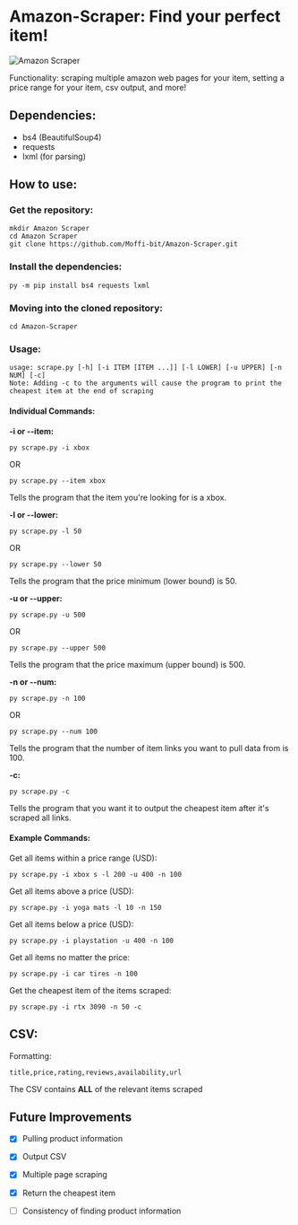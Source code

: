 # Amazon-Scraper: Find your perfect item!

![Amazon Scraper](https://i.imgur.com/Dh9IW25.png)

Functionality: scraping multiple amazon web pages for your item, setting a price range for your item, csv output, and more!

## Dependencies:

* bs4 (BeautifulSoup4)
* requests
* lxml (for parsing)

## How to use:

### Get the repository: 

```
mkdir Amazon Scraper
cd Amazon Scraper
git clone https://github.com/Moffi-bit/Amazon-Scraper.git
```

### Install the dependencies:

```
py -m pip install bs4 requests lxml
```

### Moving into the cloned repository:

```
cd Amazon-Scraper
```

### Usage: 

```
usage: scrape.py [-h] [-i ITEM [ITEM ...]] [-l LOWER] [-u UPPER] [-n NUM] [-c]
Note: Adding -c to the arguments will cause the program to print the cheapest item at the end of scraping
```

#### Individual Commands:

**-i or --item:**

```
py scrape.py -i xbox 
```
OR
```
py scrape.py --item xbox 
```

Tells the program that the item you're looking for is a xbox.

**-l or --lower:**

```
py scrape.py -l 50
```
OR
```
py scrape.py --lower 50
```

Tells the program that the price minimum (lower bound) is 50.

**-u or --upper:**

```
py scrape.py -u 500
```
OR
```
py scrape.py --upper 500
```

Tells the program that the price maximum (upper bound) is 500.

**-n or --num:**

```
py scrape.py -n 100
```
OR
```
py scrape.py --num 100
```

Tells the program that the number of item links you want to pull data from is 100.

**-c:**

```
py scrape.py -c
```

Tells the program that you want it to output the cheapest item after it's scraped all links.

#### Example Commands:

Get all items within a price range (USD):

```
py scrape.py -i xbox s -l 200 -u 400 -n 100
```

Get all items above a price (USD):

```
py scrape.py -i yoga mats -l 10 -n 150
```

Get all items below a price (USD):

```
py scrape.py -i playstation -u 400 -n 100
```

Get all items no matter the price:

```
py scrape.py -i car tires -n 100
```

Get the cheapest item of the items scraped:

```
py scrape.py -i rtx 3090 -n 50 -c
```

## CSV: 

Formatting:

```
title,price,rating,reviews,availability,url
```

The CSV contains **ALL** of the relevant items scraped

## Future Improvements

* [x] Pulling product information
* [x] Output CSV
* [x] Multiple page scraping
* [x] Return the cheapest item 
* [ ] Consistency of finding product information
 
